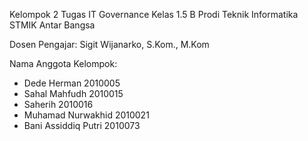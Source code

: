 Kelompok 2 Tugas IT Governance
Kelas 1.5 B 
Prodi Teknik Informatika
STMIK Antar Bangsa

Dosen Pengajar:
Sigit Wijanarko, S.Kom., M.Kom

Nama Anggota Kelompok:
- Dede Herman 2010005
- Sahal Mahfudh 2010015
- Saherih 2010016
- Muhamad Nurwakhid 2010021
- Bani Assiddiq Putri 2010073


